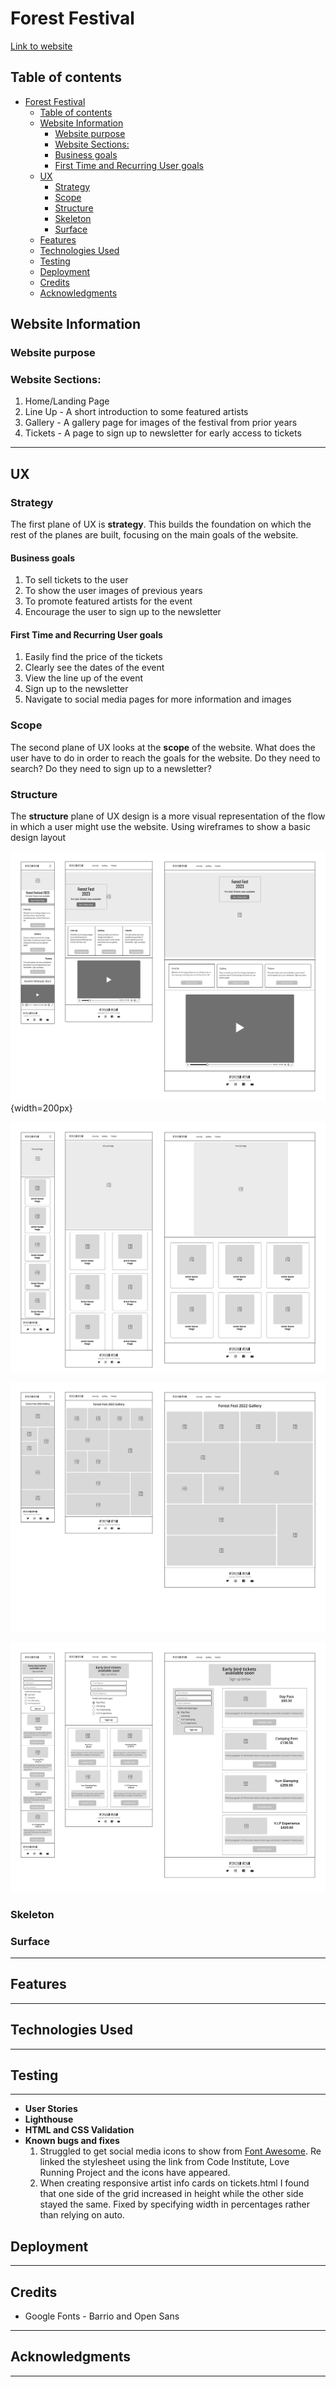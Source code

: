 # Forest Festival
[Link to website](https://lrchnnng.github.io/forestfest/)

## Table of contents

- [Forest Festival](#forest-festival)
  - [Table of contents](#table-of-contents)
  - [Website Information](#website-information)
    - [Website purpose](#website-purpose)
    - [Website Sections:](#website-sections)
    - [Business goals](#business-goals)
    - [First Time and Recurring User goals](#first-time-and-recurring-user-goals)
  - [UX](#ux)
    - [Strategy](#strategy)
    - [Scope](#scope)
    - [Structure](#structure)
    - [Skeleton](#skeleton)
    - [Surface](#surface)
  - [Features](#features)
  - [Technologies Used](#technologies-used)
  - [Testing](#testing)
  - [Deployment](#deployment)
  - [Credits](#credits)
  - [Acknowledgments](#acknowledgments)

## Website Information

### Website purpose

### Website Sections:
1. Home/Landing Page
2. Line Up - A short introduction to some featured artists
3. Gallery - A gallery page for images of the festival from prior years
4. Tickets - A page to sign up to newsletter for early access to tickets

---

## UX 

### Strategy
The first plane of UX is **strategy**. This builds the foundation on which the rest of the planes are built, focusing on the main goals of the website.

#### Business goals
1. To sell tickets to the user
2. To show the user images of previous years
3. To promote featured artists for the event
4. Encourage the user to sign up to the newsletter

#### First Time and Recurring User goals
1. Easily find the price of the tickets
2. Clearly see the dates of the event
3. View the line up of the event
4. Sign up to the newsletter
5. Navigate to social media pages for more information and images

### Scope
The second plane of UX looks at the **scope** of the website. What does the user have to do in order to reach the goals for the website. Do they need to search? Do they need to sign up to a newsletter?

### Structure
The **structure** plane of UX design is a more visual representation of the flow in which a user might use the website. Using wireframes to show a basic design layout 

![Wireframes for index.html](assets/images/README-images/index-wireframes.jpg){width=200px}

![Wireframes for line-up.html](assets/images/README-images/artist-wireframes.jpg)

![Wireframes for gallery.html](assets/images/README-images/gallery-wireframes.jpg)

![Wireframes for tickets.html](assets/images/README-images/ticket-wireframes.jpg)

### Skeleton

### Surface
---

## Features
---

## Technologies Used
---

## Testing
---
- **User Stories**
- **Lighthouse**
- **HTML and CSS Validation**
- **Known bugs and fixes**
    1. Struggled to get social media icons to show from [Font Awesome](https://fontawesome.com/v4/icons/). Re linked the stylesheet using the link from Code Institute, Love Running Project and the icons have appeared.
    2. When creating responsive artist info cards on tickets.html I found that one side of the grid increased in height while the other side stayed the same. Fixed by specifying width in percentages rather than relying on auto.

## Deployment
---

## Credits
- Google Fonts - Barrio and Open Sans

---

## Acknowledgments
---
